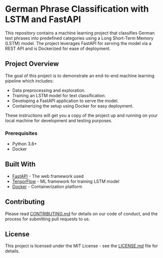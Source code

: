 # German Phrase Classification with LSTM and FastAPI

This repository contains a machine learning project that classifies German text phrases into predefined categories using a Long Short-Term Memory (LSTM) model. The project leverages FastAPI for serving the model via a REST API and is Dockerized for ease of deployment.

## Project Overview

The goal of this project is to demonstrate an end-to-end machine learning pipeline which includes:

- Data preprocessing and exploration.
- Training an LSTM model for text classification.
- Developing a FastAPI application to serve the model.
- Containerizing the setup using Docker for easy deployment.


These instructions will get you a copy of the project up and running on your local machine for development and testing purposes.

### Prerequisites

- Python 3.8+
- Docker


## Built With

- [FastAPI](https://fastapi.tiangolo.com/) - The web framework used
- [TensorFlow](https://www.tensorflow.org/) - ML framework for training LSTM model
- [Docker](https://www.docker.com/) - Containerization platform

## Contributing

Please read [CONTRIBUTING.md](CONTRIBUTING.md) for details on our code of conduct, and the process for submitting pull requests to us.

## License

This project is licensed under the MIT License - see the [LICENSE.md](LICENSE.md) file for details.

